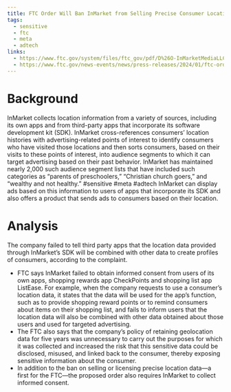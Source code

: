 ```yaml
---
title: FTC Order Will Ban InMarket from Selling Precise Consumer Location Data
tags:
  - sensitive
  - ftc
  - meta
  - adtech
links:
  - https://www.ftc.gov/system/files/ftc_gov/pdf/D%26O-InMarketMediaLLC.pdf
  - https://www.ftc.gov/news-events/news/press-releases/2024/01/ftc-order-will-ban-inmarket-selling-precise-consumer-location-data
---
```

# Background
InMarket collects location information from a variety of sources, including its own apps and from third-party apps that incorporate its software development kit (SDK). InMarket cross-references consumers’ location histories with advertising-related points of interest to identify consumers who have visited those locations and then sorts consumers, based on their visits to these points of interest, into audience segments to which it can target advertising based on their past behavior. InMarket has maintained nearly 2,000 such audience segment lists that have included such categories as “parents of preschoolers,” “Christian church goers,” and “wealthy and not healthy.” #sensitive  #meta  #adtech  InMarket can display ads based on this information to users of apps that incorporate its SDK and also offers a product that sends ads to consumers based on their location. 

# Analysis

The company failed to tell third party apps that the location data provided through InMarket’s SDK will be combined with other data to create profiles of consumers, according to the complaint. 
- FTC says InMarket failed to obtain informed consent from users of its own apps, shopping rewards app CheckPoints and shopping list app ListEase. For example, when the company requests to use a consumer’s location data, it states that the data will be used for the app’s function, such as to provide shopping reward points or to remind consumers about items on their shopping list, and fails to inform users that the location data will also be combined with other data obtained about those users and used for targeted advertising.
- The FTC also says that the company’s policy of retaining geolocation data for five years was unnecessary to carry out the purposes for which it was collected and increased the risk that this sensitive data could be disclosed, misused, and linked back to the consumer, thereby exposing sensitive information about the consumer. 
- In addition to the ban on selling or licensing precise location data—a first for the FTC—the proposed order also requires InMarket to collect informed consent.
 